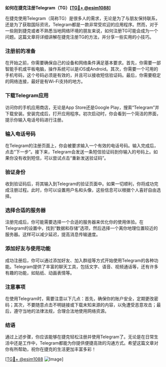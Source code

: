 **如何在捷克注册Telegram（TG）[[TG💪+ @esim1088](https://t.me/s/esim1088)]**

在捷克使用Telegram（简称TG）是很多人的需求，无论是为了与朋友保持联系，还是为了获取国际资讯，Telegram都是一款非常受欢迎的应用程序。然而，对于一些刚到捷克或者不熟悉当地网络环境的朋友来说，如何注册TG可能会成为一个问题。这篇文章将详细讲解在捷克注册TG的方法，并分享一些实用的小技巧。

### 注册前的准备

在开始之前，你需要确保自己的设备和网络条件满足基本要求。首先，你需要一部智能手机或平板电脑，操作系统可以是iOS或Android。其次，你需要一个可用的手机号码，这个号码必须是有效的，并且可以接收短信验证码。最后，你需要稳定的网络连接，最好是有Wi-Fi支持的地方。

### 下载Telegram应用

访问你的手机应用商店，无论是App Store还是Google Play，搜索“Telegram”并下载安装。安装完成后，打开应用程序。初次启动时，你会看到一个简洁的界面，提示你输入电话号码进行注册。

### 输入电话号码

在Telegram的注册页面上，你会被要求输入一个有效的电话号码。输入完成后，点击“下一步”。接下来，Telegram会发送一条短信验证码到你输入的号码上。如果你没有收到短信，可以尝试点击“重新发送验证码”。

### 验证身份

收到验证码后，将其输入到Telegram的验证页面中。如果一切顺利，你将成功完成注册过程。此时，你可以设置用户名和头像，这些信息可以根据个人喜好自由选择。

### 选择合适的服务器

注册完成后，你可能需要选择一个合适的服务器来优化你的使用体验。在Telegram的设置中，找到“数据和存储”选项，然后选择一个离你地理位置较近的服务器。这样可以减少延迟，提高消息传输速度。

### 添加好友与使用功能

成功注册后，你可以通过添加好友、加入群组等方式开始使用Telegram的各种功能。Telegram提供了丰富的聊天工具，包括文字、语音、视频通话等，还有许多有趣的功能，如贴纸、动画表情等。

### 注意事项

在使用Telegram时，需要注意以下几点：首先，确保你的账户安全，定期更改密码；其次，不要随意点击不明链接或下载未知来源的内容，以免遭受恶意攻击；最后，遵守当地的法律法规，合理合法地使用网络资源。

### 结语

通过上述步骤，你应该能够在捷克轻松注册并使用Telegram了。无论是在日常生活中还是工作中，Telegram都能为你提供便捷高效的沟通方式。希望这篇文章对你有所帮助，祝你在捷克的生活更加丰富多彩！

[[TG💪+ @esim1088](https://t.me/s/esim1088) ![Image](https://i.postimg.cc/4NQfJmqS/Snipaste-2025-05-13-00-14-12.png)]